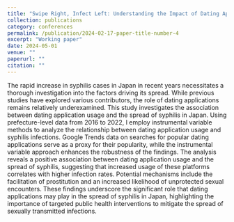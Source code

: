 ```yaml
---
title: "Swipe Right, Infect Left: Understanding the Impact of Dating Apps on the Syphilis Epidemic in Japan"
collection: publications
category: conferences
permalink: /publication/2024-02-17-paper-title-number-4
excerpt: "Working paper"
date: 2024-05-01
venue: ""
paperurl: ""
citation: ""
---
```


The rapid increase in syphilis cases in Japan in recent years necessitates a thorough investigation into the factors driving its spread. While previous studies have explored various contributors, the role of dating applications remains relatively underexamined. This study investigates the association between dating application usage and the spread of syphilis in Japan. Using prefecture-level data from 2016 to 2022, I employ instrumental variable methods to analyze the relationship between dating application usage and syphilis infections. Google Trends data on searches for popular dating applications serve as a proxy for their popularity, while the instrumental variable approach enhances the robustness of the findings. The analysis reveals a positive association between dating application usage and the spread of syphilis, suggesting that increased usage of these platforms correlates with higher infection rates. Potential mechanisms include the facilitation of prostitution and an increased likelihood of unprotected sexual encounters. These findings underscore the significant role that dating applications may play in the spread of syphilis in Japan, highlighting the importance of targeted public health interventions to mitigate the spread of sexually transmitted infections.

